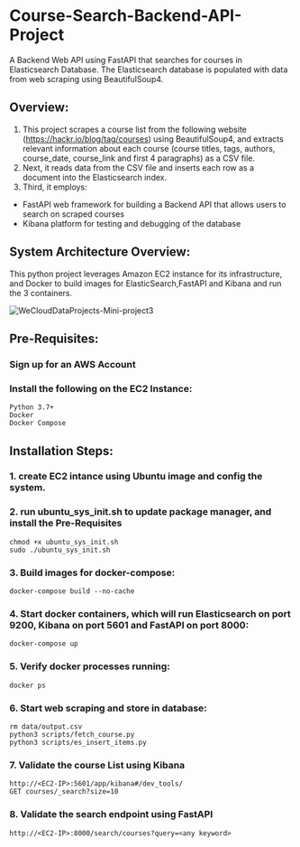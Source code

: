 # Course-Search-Backend-API-Project
A Backend Web API using FastAPI that searches for courses in  Elasticsearch Database. The Elasticsearch database is populated with data from web scraping using BeautifulSoup4.

## Overview:
1. This project scrapes a course list from the following website (https://hackr.io/blog/tag/courses) using BeautifulSoup4, and extracts relevant information about each course (course titles, tags, authors, course_date, course_link and first 4 paragraphs) as a CSV file.
2. Next, it reads data from the CSV file and inserts each row as a document into the Elasticsearch index.
3. Third, it employs:
  - FastAPI web framework for building a Backend API that allows users to search on scraped courses
  - Kibana platform for testing and debugging of the database


## System Architecture Overview:
This python project leverages Amazon EC2 instance for its infrastructure, and Docker to build images for ElasticSearch,FastAPI and Kibana and run the 3 containers.

![WeCloudDataProjects-Mini-project3](https://github.com/khojashaheen/Course-Search-Backend-API-Project/assets/132402838/93bf5909-6fae-4d63-9212-eb21be375167)


## Pre-Requisites:
### Sign up for an AWS Account
### Install the following on the EC2 Instance:
    Python 3.7+
    Docker
    Docker Compose

## Installation Steps:
### 1. create EC2 intance using Ubuntu image and config the system.

### 2. run ubuntu_sys_init.sh to update package manager, and install the Pre-Requisites
    chmod +x ubuntu_sys_init.sh
    sudo ./ubuntu_sys_init.sh
    
### 3. Build images for docker-compose:
    docker-compose build --no-cache
  
### 4. Start docker containers, which will run Elasticsearch on port 9200, Kibana on port 5601 and FastAPI on port 8000:
    docker-compose up
    
### 5. Verify docker processes running:
    docker ps

### 6. Start web scraping and store in database:
    rm data/output.csv
    python3 scripts/fetch_course.py
    python3 scripts/es_insert_items.py

### 7. Validate the course List using Kibana
    http://<EC2-IP>:5601/app/kibana#/dev_tools/
    GET courses/_search?size=10

### 8. Validate the search endpoint using FastAPI
    http://<EC2-IP>:8000/search/courses?query=<any keyword>





    
